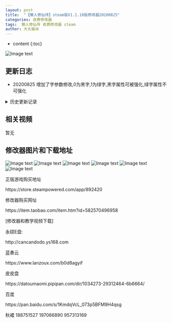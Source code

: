 ```yaml
---
layout: post
title:  "【懒人修仙传】steam版V1.1.10版修改器20200825"
categories: 收费修改器
tags:  懒人修仙传 收费修改器 steam 
author: 大头猫米
---
```


* content
{:toc}

![Image text](https://datoumaomi.github.io/pic/LLL/lrxxz/logo.jpg)

##  更新日志

 - 20200825 增加了字参数修改,0为黑字,1为绿字,黑字属性可被强化,绿字属性不可强化




<details>
<summary>历史更新记录</summary>
 <p></p>
  - 20200824 更新支持1.1.10版
 <p></p>
  - 20200820 可以自定义推图速度避免某些副本的怪物被跳过导致无法过关
<p></p>
 - 20200811 增加了boss刷新和地图探索的修改
 <p></p>
 - 20200805 修复宠物经验和经验max修改无效的bug 
<p></p>
- 20200804v2  修复宠物修炼技能和修炼进度无效的bug,更新了原版和轻变的代码表
<p></p>
- 20200804  更新修改器支持1.1.9版本
<p></p>

</details>

## 相关视频
暂无

## 修改器图片和下载地址

![Image text](https://datoumaomi.github.io/pic/LLL/lrxxz/1.jpg)
![Image text](https://datoumaomi.github.io/pic/LLL/lrxxz/2.jpg)
![Image text](https://datoumaomi.github.io/pic/LLL/lrxxz/3.jpg)
![Image text](https://datoumaomi.github.io/pic/LLL/lrxxz/4.jpg)
![Image text](https://datoumaomi.github.io/pic/LLL/lrxxz/5.jpg)
![Image text](https://datoumaomi.github.io/pic/LLL/lrxxz/6.jpg)

<p>正版游戏购买地址</p>
<p>https://store.steampowered.com/app/892420</p>
<p></p>
<p>修改器购买网址</p>
<p>https://item.taobao.com/item.htm?id=582570496958</p>
<p></p>
<p>[修改器和教学视频下载]</p>
<p>永硕E盘:</p>
<p>http://cancandodo.ys168.com</p>
<p></p>
<p>蓝奏云</p>
<p>https://www.lanzoux.com/b0d8agyif</p>
<p></p>
<p>皮皮盘</p>
<p>https://datoumaomi.pipipan.com/dir/1034273-29312464-6b6664/</p>
<p></p>
<p>百度</p>
<p>https://pan.baidu.com/s/1KmdqVcL_073p5BFM9H4qsg</p>
<p></p>
<p>秋裙 188751527 197066890 957313169</p>
